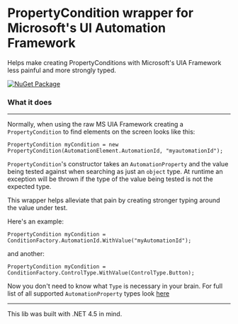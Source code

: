 # PropertyCondition wrapper for Microsoft's UI Automation Framework

Helps make creating PropertyConditions with Microsoft's UIA Framework less painful and more strongly typed.

[![NuGet Package](https://img.shields.io/badge/NuGet-v1-blue.svg)](https://www.nuget.org/packages/MS.UIA.PropertyConditions.Wrapper/1.0.6247.19457)

### What it does

***

Normally, when using the raw MS UIA Framework creating a `PropertyCondition` to find elements on the screen looks like this:

`PropertyCondition myCondition = new PropertyCondition(AutomationElement.AutomationId, "myautomationId");`

`PropertyCondition`'s constructor takes an `AutomationProperty` and the value being tested against when searching as just an `object` type.  At runtime an exception will be thrown if the type of the value being tested is not the expected type.  



This wrapper helps alleviate that pain by creating stronger typing around the value under test. 

Here's an example:

`PropertyCondition myCondition = ConditionFactory.AutomationId.WithValue("myAutomationId");`

and another:

`PropertyCondition myCondition = ConditionFactory.ControlType.WithValue(ControlType.Button);`

Now you don't need to know what `Type` is necessary in your brain.  For full list of all supported `AutomationProperty` types look [here](https://github.com/Frannsoft/msuia-propertycondition-wrapper/blob/master/MS.UIA.PropertyCondition.Wrapper/MS.UIA.PropertyCondition.Wrapper/ConditionFactory.cs)

***

This lib was built with .NET 4.5 in mind.
